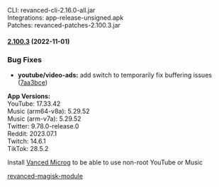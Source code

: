 CLI: revanced-cli-2.16.0-all.jar  
Integrations: app-release-unsigned.apk  
Patches: revanced-patches-2.100.3.jar  

#### [2.100.3](https://github.com/revanced/revanced-patches/compare/v2.100.2...v2.100.3) (2022-11-01)
### Bug Fixes
* **youtube/video-ads:** add switch to temporarily fix buffering issues ([7aa3bce](https://github.com/revanced/revanced-patches/commit/7aa3bce6ccd669a66de10ef6ffe2151f27b40365))

  
**App Versions:**  
YouTube: 17.33.42  
Music (arm64-v8a): 5.29.52  
Music (arm-v7a): 5.29.52  
Twitter: 9.78.0-release.0  
Reddit: 2023.07.1  
Twitch: 14.6.1  
TikTok: 28.5.2  

Install [Vanced Microg](https://github.com/TeamVanced/VancedMicroG/releases) to be able to use non-root YouTube or Music  

[revanced-magisk-module](https://github.com/j-hc/revanced-magisk-module)  
